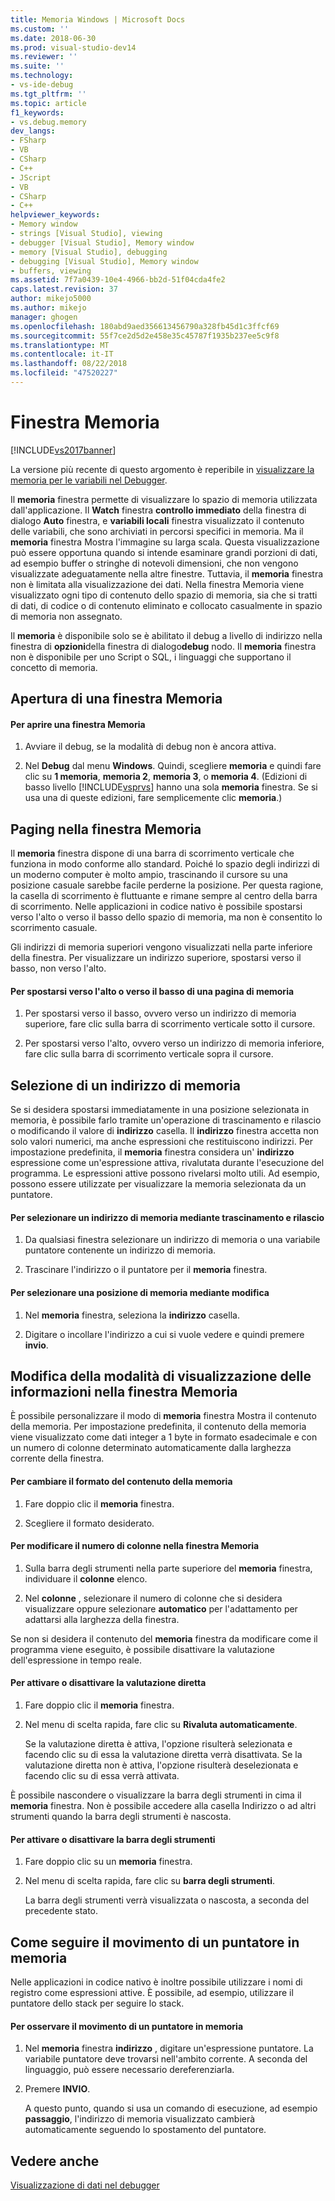```yaml
---
title: Memoria Windows | Microsoft Docs
ms.custom: ''
ms.date: 2018-06-30
ms.prod: visual-studio-dev14
ms.reviewer: ''
ms.suite: ''
ms.technology:
- vs-ide-debug
ms.tgt_pltfrm: ''
ms.topic: article
f1_keywords:
- vs.debug.memory
dev_langs:
- FSharp
- VB
- CSharp
- C++
- JScript
- VB
- CSharp
- C++
helpviewer_keywords:
- Memory window
- strings [Visual Studio], viewing
- debugger [Visual Studio], Memory window
- memory [Visual Studio], debugging
- debugging [Visual Studio], Memory window
- buffers, viewing
ms.assetid: 7f7a0439-10e4-4966-bb2d-51f04cda4fe2
caps.latest.revision: 37
author: mikejo5000
ms.author: mikejo
manager: ghogen
ms.openlocfilehash: 180abd9aed356613456790a328fb45d1c3ffcf69
ms.sourcegitcommit: 55f7ce2d5d2e458e35c45787f1935b237ee5c9f8
ms.translationtype: MT
ms.contentlocale: it-IT
ms.lasthandoff: 08/22/2018
ms.locfileid: "47520227"
---
```

# <a name="memory-windows"></a>Finestra Memoria
[!INCLUDE[vs2017banner](../includes/vs2017banner.md)]

La versione più recente di questo argomento è reperibile in [visualizzare la memoria per le variabili nel Debugger](https://docs.microsoft.com/visualstudio/debugger/memory-windows).  
  
Il **memoria** finestra permette di visualizzare lo spazio di memoria utilizzata dall'applicazione. Il **Watch** finestra **controllo immediato** della finestra di dialogo **Auto** finestra, e **variabili locali** finestra visualizzato il contenuto delle variabili, che sono archiviati in percorsi specifici in memoria. Ma il **memoria** finestra Mostra l'immagine su larga scala. Questa visualizzazione può essere opportuna quando si intende esaminare grandi porzioni di dati, ad esempio buffer o stringhe di notevoli dimensioni, che non vengono visualizzate adeguatamente nella altre finestre. Tuttavia, il **memoria** finestra non è limitata alla visualizzazione dei dati. Nella finestra Memoria viene visualizzato ogni tipo di contenuto dello spazio di memoria, sia che si tratti di dati, di codice o di contenuto eliminato e collocato casualmente in spazio di memoria non assegnato.  
  
 Il **memoria** è disponibile solo se è abilitato il debug a livello di indirizzo nella finestra di **opzioni**della finestra di dialogo**debug** nodo. Il **memoria** finestra non è disponibile per uno Script o SQL, i linguaggi che supportano il concetto di memoria.  
  
## <a name="opening-a-memory-window"></a>Apertura di una finestra Memoria  
  
#### <a name="to-open-a-memory-window"></a>Per aprire una finestra Memoria  
  
1.  Avviare il debug, se la modalità di debug non è ancora attiva.  
  
2.  Nel **Debug** dal menu **Windows**. Quindi, scegliere **memoria** e quindi fare clic su **1 memoria**, **memoria 2**, **memoria 3**, o **memoria 4**. (Edizioni di basso livello [!INCLUDE[vsprvs](../includes/vsprvs-md.md)] hanno una sola **memoria** finestra. Se si usa una di queste edizioni, fare semplicemente clic **memoria**.)  
  
## <a name="paging-in-the-memory-window"></a>Paging nella finestra Memoria  
 Il **memoria** finestra dispone di una barra di scorrimento verticale che funziona in modo conforme allo standard. Poiché lo spazio degli indirizzi di un moderno computer è molto ampio, trascinando il cursore su una posizione casuale sarebbe facile perderne la posizione. Per questa ragione, la casella di scorrimento è fluttuante e rimane sempre al centro della barra di scorrimento. Nelle applicazioni in codice nativo è possibile spostarsi verso l'alto o verso il basso dello spazio di memoria, ma non è consentito lo scorrimento casuale.  
  
 Gli indirizzi di memoria superiori vengono visualizzati nella parte inferiore della finestra. Per visualizzare un indirizzo superiore, spostarsi verso il basso, non verso l'alto.  
  
#### <a name="to-page-up-or-down-in-memory"></a>Per spostarsi verso l'alto o verso il basso di una pagina di memoria  
  
1.  Per spostarsi verso il basso, ovvero verso un indirizzo di memoria superiore, fare clic sulla barra di scorrimento verticale sotto il cursore.  
  
2.  Per spostarsi verso l'alto, ovvero verso un indirizzo di memoria inferiore, fare clic sulla barra di scorrimento verticale sopra il cursore.  
  
## <a name="selecting-a-memory-location"></a>Selezione di un indirizzo di memoria  
 Se si desidera spostarsi immediatamente in una posizione selezionata in memoria, è possibile farlo tramite un'operazione di trascinamento e rilascio o modificando il valore di **indirizzo** casella. Il **indirizzo** finestra accetta non solo valori numerici, ma anche espressioni che restituiscono indirizzi. Per impostazione predefinita, il **memoria** finestra considera un' **indirizzo** espressione come un'espressione attiva, rivalutata durante l'esecuzione del programma. Le espressioni attive possono rivelarsi molto utili. Ad esempio, possono essere utilizzate per visualizzare la memoria selezionata da un puntatore.  
  
#### <a name="to-select-a-memory-location-by-dragging-and-dropping"></a>Per selezionare un indirizzo di memoria mediante trascinamento e rilascio  
  
1.  Da qualsiasi finestra selezionare un indirizzo di memoria o una variabile puntatore contenente un indirizzo di memoria.  
  
2.  Trascinare l'indirizzo o il puntatore per il **memoria** finestra.  
  
#### <a name="to-select-a-memory-location-by-editing"></a>Per selezionare una posizione di memoria mediante modifica  
  
1.  Nel **memoria** finestra, seleziona la **indirizzo** casella.  
  
2.  Digitare o incollare l'indirizzo a cui si vuole vedere e quindi premere **invio**.  
  
## <a name="changing-the-way-the-memory-window-displays-information"></a>Modifica della modalità di visualizzazione delle informazioni nella finestra Memoria  
 È possibile personalizzare il modo di **memoria** finestra Mostra il contenuto della memoria. Per impostazione predefinita, il contenuto della memoria viene visualizzato come dati integer a 1 byte in formato esadecimale e con un numero di colonne determinato automaticamente dalla larghezza corrente della finestra.  
  
#### <a name="to-change-the-format-of-the-memory-contents"></a>Per cambiare il formato del contenuto della memoria  
  
1.  Fare doppio clic il **memoria** finestra.  
  
2.  Scegliere il formato desiderato.  
  
#### <a name="to-change-the-number-of-columns-in-the-memory-window"></a>Per modificare il numero di colonne nella finestra Memoria  
  
1.  Sulla barra degli strumenti nella parte superiore del **memoria** finestra, individuare il **colonne** elenco.  
  
2.  Nel **colonne** , selezionare il numero di colonne che si desidera visualizzare oppure selezionare **automatico** per l'adattamento per adattarsi alla larghezza della finestra.  
  
 Se non si desidera il contenuto del **memoria** finestra da modificare come il programma viene eseguito, è possibile disattivare la valutazione dell'espressione in tempo reale.  
  
#### <a name="to-toggle-live-evaluation"></a>Per attivare o disattivare la valutazione diretta  
  
1.  Fare doppio clic il **memoria** finestra.  
  
2.  Nel menu di scelta rapida, fare clic su **Rivaluta automaticamente**.  
  
     Se la valutazione diretta è attiva, l'opzione risulterà selezionata e facendo clic su di essa la valutazione diretta verrà disattivata. Se la valutazione diretta non è attiva, l'opzione risulterà deselezionata e facendo clic su di essa verrà attivata.  
  
 È possibile nascondere o visualizzare la barra degli strumenti in cima il **memoria** finestra. Non è possibile accedere alla casella Indirizzo o ad altri strumenti quando la barra degli strumenti è nascosta.  
  
#### <a name="to-toggle-the-toolbar"></a>Per attivare o disattivare la barra degli strumenti  
  
1.  Fare doppio clic su un **memoria** finestra.  
  
2.  Nel menu di scelta rapida, fare clic su **barra degli strumenti**.  
  
     La barra degli strumenti verrà visualizzata o nascosta, a seconda del precedente stato.  
  
## <a name="following-a-pointer-through-memory"></a>Come seguire il movimento di un puntatore in memoria  
 Nelle applicazioni in codice nativo è inoltre possibile utilizzare i nomi di registro come espressioni attive. È possibile, ad esempio, utilizzare il puntatore dello stack per seguire lo stack.  
  
#### <a name="to-follow-a-pointer-through-memory"></a>Per osservare il movimento di un puntatore in memoria  
  
1.  Nel **memoria** finestra **indirizzo** , digitare un'espressione puntatore. La variabile puntatore deve trovarsi nell'ambito corrente. A seconda del linguaggio, può essere necessario dereferenziarla.  
  
2.  Premere **INVIO**.  
  
     A questo punto, quando si usa un comando di esecuzione, ad esempio **passaggio**, l'indirizzo di memoria visualizzato cambierà automaticamente seguendo lo spostamento del puntatore.  
  
## <a name="see-also"></a>Vedere anche  
 [Visualizzazione di dati nel debugger](../debugger/viewing-data-in-the-debugger.md)





